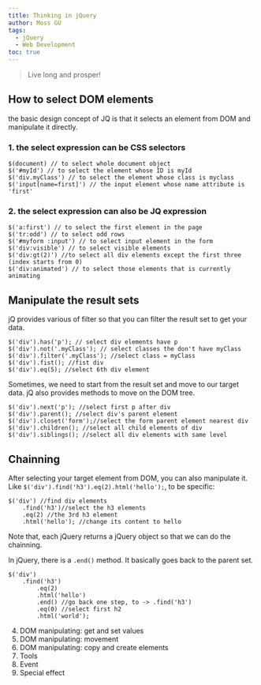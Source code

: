 ```yaml
---
title: Thinking in jQuery
author: Moss GU
tags: 
  - jQuery
  - Web Development
toc: true
---
```


> Live long and prosper!

How to select DOM elements
---

the basic design concept of JQ is that it selects an element from DOM and manipulate it directly.

### 1. the select expression can be CSS selectors

```
$(document) // to select whole document object
$('#myId') // to select the element whose ID is myId
$('div.myClass') // to select the element whose class is myclass
$('input[name=first]') // the input element whose name attribute is 'first'
```

### 2. the select expression can also be JQ expression
	
```
$('a:first') // to select the first element in the page
$('tr:odd') // to select odd rows
$('#myform :input') // to select input element in the form
$('div:visible') // to select visible elements
$('div:gt(2)') //to select all div elements except the first three (index starts from 0)   
$('div:animated') // to select those elements that is currently animating
```

Manipulate the result sets
---

jQ provides various of filter so that you can filter the result set to get your data.

```
$('div').has('p'); // select div elements have p 
$('div').not('.myClass'); // select classes the don't have myClass
$('div').filter('.myClass'); //select class = myClass
$('div').fist(); //fist div
$('div').eq(5); //select 6th div element
```

Sometimes, we need to start from the result set and move to our target data. jQ also provides methods to move on the DOM tree.

```
$('div').next('p'); //select first p after div
$('div').parent(); //select div's parent element
$('div').closet('form');//select the form parent element nearest div
$('div').children(); //select all child elements of div
$('div').siblings(); //select all div elements with same level
```

Chainning 
---

After selecting your target element from DOM, you can also manipulate it. Like `$('div').find('h3').eq(2).html('hello');`, to be specific:

```
$('div') //find div elements
    .find('h3')//select the h3 elements
    .eq(2) //the 3rd h3 element
    .html('hello'); //change its content to hello
```

Note that, each jQuery returns a jQuery object so that we can do the chainning.

In jQuery, there is a `.end()` method. It basically goes back to the parent set.

```
$('div') 
    .find('h3')
        .eq(2) 
        .html('hello')
        .end() //go back one step, to -> .find('h3')
        .eq(0) //select first h2
        .html('world');
```

4. DOM manipulating: get and set values
5. DOM manipulating: movement
6. DOM manipulating: copy and create  elements
7. Tools
8. Event
9. Special effect

